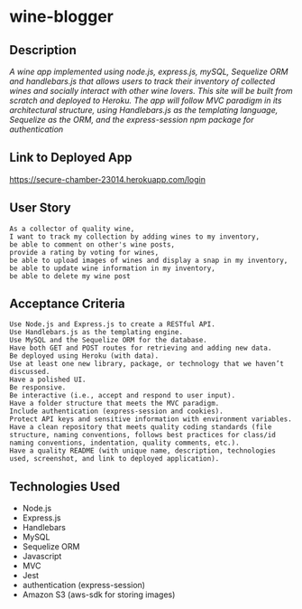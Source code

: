 # wine-blogger

## Description

*A wine app implemented using node.js, express.js, mySQL, Sequelize ORM and handlebars.js that allows users to track their inventory of collected wines and socially interact with other wine lovers. This site will be built from scratch and deployed to Heroku. The app will follow MVC paradigm in its architectural structure, using Handlebars.js as the templating language, Sequelize as the ORM, and the express-session npm package for authentication*

## Link to Deployed App

https://secure-chamber-23014.herokuapp.com/login

## User Story

```text
As a collector of quality wine, 
I want to track my collection by adding wines to my inventory, 
be able to comment on other's wine posts,
provide a rating by voting for wines,
be able to upload images of wines and display a snap in my inventory,
be able to update wine information in my inventory,
be able to delete my wine post
```

## Acceptance Criteria

```text
Use Node.js and Express.js to create a RESTful API.
Use Handlebars.js as the templating engine.
Use MySQL and the Sequelize ORM for the database.
Have both GET and POST routes for retrieving and adding new data.
Be deployed using Heroku (with data).
Use at least one new library, package, or technology that we haven’t discussed.
Have a polished UI.
Be responsive.
Be interactive (i.e., accept and respond to user input).
Have a folder structure that meets the MVC paradigm.
Include authentication (express-session and cookies).
Protect API keys and sensitive information with environment variables.
Have a clean repository that meets quality coding standards (file structure, naming conventions, follows best practices for class/id naming conventions, indentation, quality comments, etc.).
Have a quality README (with unique name, description, technologies used, screenshot, and link to deployed application).
```

## Technologies Used

- Node.js
- Express.js
- Handlebars
- MySQL
- Sequelize ORM
- Javascript
- MVC
- Jest
- authentication (express-session)
- Amazon S3 (aws-sdk for storing images) 